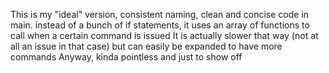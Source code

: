 This is my "ideal" version, consistent naming, clean and concise code in main.
instead of a bunch of if statements, it uses an array of functions to call when a certain command is issued
It is actually slower that way (not at all an issue in that case) but can easily be expanded to have more commands
Anyway, kinda pointless and just to show off
